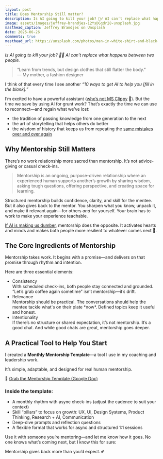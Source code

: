 ```yaml
---
layout: post
title: Does Mentorship Still matter?
description: Is AI going to kill your job? 🤷‍♂️ AI can’t replace what happens between two people.
image: assets/images/jeffrey-brandjes-12YsDGgdr28-unsplash.jpg
masthead_caption: Jeffrey Brandjes on Unsplash
date: 2025-06-26
comments: true
masthead_url: https://unsplash.com/photos/man-in-white-shirt-and-black-shorts-jumping-on-skateboard-12YsDGgdr28
---
```

_Is AI going to kill your job? 🤷‍♂️ AI can’t replace what happens between two people._
> “Learn from trends, but design clothes that still flatter the body.”  
> — My mother, a fashion designer

I think of that every time I see another *“10 ways to get AI to help you [fill in the blank].”*

I’m excited to have a powerful assistant ([who’s not MS Clippy](https://www.command.ai/blog/what-clippy-taught-us-all/) 📎). But the time we save by using AI for grunt work? That’s exactly the time we can use to reconnect—and regain what we’ve lost:

- the tradition of passing knowledge from one generation to the next  
- the art of storytelling that helps others do better  
- the wisdom of history that keeps us from repeating the [same mistakes over and over again](https://archive.ph/lqq8e)   
## Why Mentorship Still Matters

There’s no work relationship more sacred than mentorship. It’s not advice-giving or casual check-ins.

> Mentorship is an ongoing, purpose-driven relationship where an experienced human supports another’s growth by sharing wisdom, asking tough questions, offering perspective, and creating space for learning.

Structured mentorship builds confidence, clarity, and skill for the mentee. But it also gives back to the mentor. You sharpen what you know, unpack it, and make it relevant again—for others *and* for yourself. Your brain has to work to make your experience teachable.

[If AI is making us dumber](https://www.vice.com/en/article/ai-is-making-us-dumber-shocker/), mentorship does the opposite. It activates hearts and minds and makes both people more resilient to whatever comes next 🤖.

## The Core Ingredients of Mentorship

Mentorship takes work. It begins with a promise—and delivers on that promise through rhythm and intention.

Here are three essential elements:
<ul>
<li>Consistency <br/>  
With scheduled check-ins, both people stay connected and grounded. “Let’s grab coffee again sometime” isn’t mentorship—it’s drift.
</li>
<li>Relevance  <br />
Mentorship should be practical. The conversations should help the mentee tackle what's on their plate *now*. Defined topics keep it useful and honest.</li>
<li>Intentionality  <br />
If there’s no structure or shared expectation, it’s not mentorship. It’s a good chat. And while good chats are great, mentorship goes deeper.</li>
</ul>

## A Practical Tool to Help You Start

I created a **Monthly Mentorship Template**—a tool I use in my coaching and leadership work.

It’s simple, adaptable, and designed for real human mentorship.

🔗 [Grab the Mentorship Template (Google Doc)](https://docs.google.com/document/d/1JlLRIG4jXRwv2t163da6evLNTcdYDqrjxu-OJBZ2zsQ/edit?usp=sharing)

### Inside the template:

- A monthly rhythm with async check-ins (adjust the cadence to suit your context)  
- Skill “pillars” to focus on growth: UX, UI, Design Systems, Product Thinking, Research + AI, Communication  
- Deep-dive prompts and reflection questions  
- A flexible format that works for async and structured 1:1 sessions  

Use it with someone you’re mentoring—and let me know how it goes. No one knows what’s coming next, but I know this for sure:

Mentorship gives back more than you’d expect. 💕
